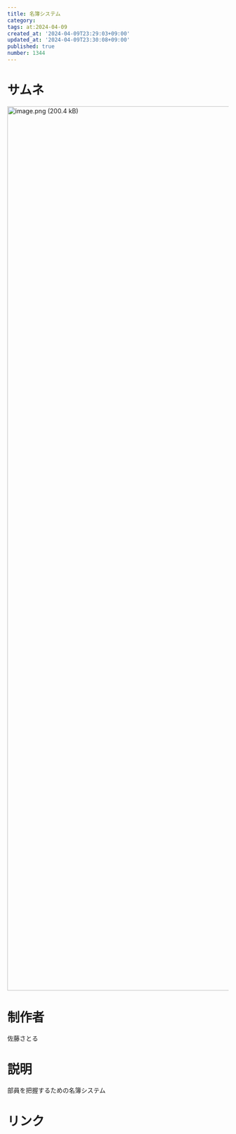 ```yaml
---
title: 名簿システム
category:
tags: at:2024-04-09
created_at: '2024-04-09T23:29:03+09:00'
updated_at: '2024-04-09T23:30:08+09:00'
published: true
number: 1344
---
```


# サムネ
<img width="2010" alt="image.png (200.4 kB)" src="https://img.esa.io/uploads/production/attachments/19973/2024/04/09/148142/c7bdbbf3-c3a3-4bfd-9b5e-56062f487900.png">


# 制作者
佐藤さとる

# 説明
部員を把握するための名簿システム

# リンク

